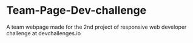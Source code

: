 # Team-Page-Dev-challenge
A team webpage made for the 2nd project of responsive web developer challenge at devchallenges.io
